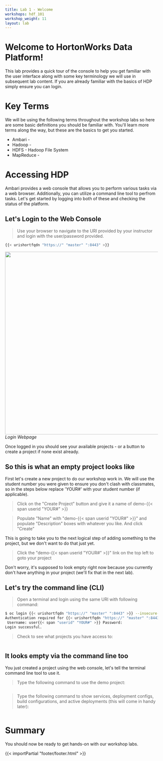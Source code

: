 ```yaml
---
title: Lab 1 - Welcome
workshops: hdf_101
workshop_weight: 11
layout: lab
---
```


# Welcome to HortonWorks Data Platform!
This lab provides a quick tour of the console to help you get familiar with the user interface along with some key terminology we will use in subsequent lab content.  If you are already familiar with the basics of HDP simply ensure you can login.

# Key Terms
We will be using the following terms throughout the workshop labs so here are some basic definitions you should be familiar with.  You'll learn more terms along the way, but these are the basics to get you started.

* Ambari - 
* Hadoop - 
* HDFS - Hadoop File System
* MapReduce - 

# Accessing HDP
Ambari provides a web console that allows you to perform various tasks via a web browser.  Additionally, you can utilize a command line tool to perfrom tasks.  Let's get started by logging into both of these and checking the status of the platform.

## Let's Login to the Web Console
> Use your browser to navigate to the URI provided by your instructor and login with the user/password provided.

```bash
{{< urishortfqdn "https://" "master" ":8443" >}}
```

<img src="../images/hdp-login.png" width="600"><br/>
*Login Webpage*

Once logged in you should see your available projects - or a button to create a project if none exist already.

## So this is what an empty project looks like
First let's create a new project to do our workshop work in.  We will use the student number you were given to ensure you don't clash with classmates, so in the steps below replace 'YOUR#' with your student number (if applicable).

> Click on the "Create Project" button and give it a name of demo-{{< span userid "YOUR#" >}}

> Populate "Name" with "demo-{{< span userid "YOUR#" >}}" and populate "Description" boxes with whatever you like.  And click "Create"

This is going to take you to the next logical step of adding something to the project, but we don't want to do that just yet.

> Click the "demo-{{< span userid "YOUR#" >}}" link on the top left to goto your project

Don't worry, it's supposed to look empty right now because you currently don't have anything in your project (we'll fix that in the next lab).

## Let's try the command line (CLI)
> <i class="fa fa-terminal"></i> Open a terminal and login using the same URI with following command:

```bash
$ oc login {{< urishortfqdn "https://" "master" ":8443" >}} --insecure-skip-tls-verify=true
Authentication required for {{< urishortfqdn "https://" "master" ":8443" >}} (openshift)
 Username: user{{< span "userid" "YOUR#" >}} Password: 
Login successful.
```

> <i class="fa fa-terminal"></i> Check to see what projects you have access to:

```bash
```

## It looks empty via the command line too
You just created a project using the web console, let's tell the terminal command line tool to use it.

> <i class="fa fa-terminal"></i> Type the following command to use the demo project:

```bash
```

> <i class="fa fa-terminal"></i> Type the following command to show services, deployment configs, build configurations, and active deployments (this will come in handy later):

```bash
```

# Summary
You should now be ready to get hands-on with our workshop labs.

{{< importPartial "footer/footer.html" >}}
